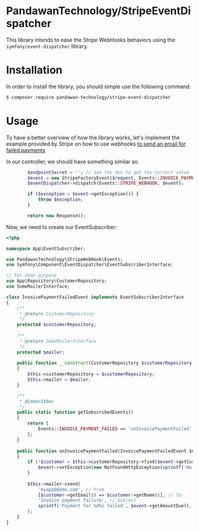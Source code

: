 # PandawanTechnology/StripeEventDispatcher
This library intends to ease the Stripe WebHooks behaviors using the `symfony/event-dispatcher` library.

# Installation
In order to install the library, you should simple use the following command:
```bash
$ composer require pandawan-technology/stripe-event-dispatcher
```

# Usage
To have a better overview of how the library works, let's implement the example provided by Stripe on how to use webhooks [to send an email for failed payments](https://stripe.com/docs/recipes/sending-emails-for-failed-payments)

In our controller, we should have something similar as:
```php
        $endpointSecret = ''; // See the doc to get the correct value
        $event = new StripeFactoryEvent($request, Events::INVOICE_PAYMENT_FAILED, $endpointSignature);
        $eventDispatcher->dispatch(Events::STRIPE_WEBHOOK, $event);

        if ($exception = $event->getException()) {
            throw $exception;
        }

        return new Response();
```
Now, we need to create our EventSubscriber:
```php
<?php

namespace App\EventSubscriber;

use PandawanTechnology\StripeWebHook\Events;
use Symfony\Component\EventDispatcher\EventSubscriberInterface;

// For demo purpose
use App\Repository\CustomerRepository;
use SomeMailerInterface;

class InvoicePaymentFailedEvent implements EventSubscriberInterface
{
    /**
     * @return CustomerRepository
     */
    protected $customerRepository;
    
    /**
     * @return SomeMailerInterface
     */
    protected $mailer;
    
    public function __construct(CustomerRepository $customerRepository, SomeMailerInterface $mailer) 
    {
        $this->customerRepository = $customerRepository;
        $this->mailer = $mailer;
    }

    /**
     * @inheritDoc
     */
    public static function getSubscribedEvents() 
    {
        return [
            Events::INVOICE_PAYMENT_FAILED => 'onInvoicePaymentFailed',            
        ];
    }
    
    public function onInvoicePaymentFailed(InvoicePaymentFailedEvent $event, string $eventName, EventDispatcherInterface $eventDispatcher)
    {
        if (!$customer = $this->customerRepository->find($event->getCustomerId())) {
            $event->setException(new NotFoundHttpException(sprintf('No customer with Stripe ID "%s"', $event->getCustomerId())));
        }
        
        $this->mailer->send(
            'myapp@demo.com', // From
            [$customer->getEmail() => $customer->getName()], // To
            'Invoice payment failure', // Subject
            sprintf('Payment for %d%s failed', $event->getAmountDue(), $event->getCurrencyName())
        );
    }
}
```